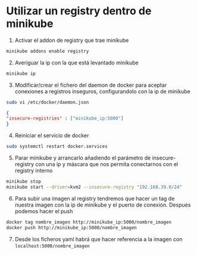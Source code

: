 # Utilizar un registry dentro de minikube

1. Activar el addon de registry que trae minikube
```bash
minikube addons enable registry
```
2. Averiguar la ip con la que está levantado minikube

```bash
minikube ip
```

3. Modificar/crear el fichero del daemon de docker para aceptar conexiones a registros inseguros, configurandolo con la ip de minikube

```bash
sudo vi /etc/docker/daemon.json 
```
```json
{
"insecure-registries" : ["minikube_ip:5000"]
}
```

4. Reiniciar el servicio de docker

```bash
sudo systemctl restart docker.services
```

5. Parar  minikube y arrancarlo añadiendo el parámetro de insecure-registry con una ip y máscara que nos permita conectarnos con el registry interno

```bash
minikube stop
minikube start --driver=kvm2 --insecure-registry "192.168.39.0/24"
```

6. Para subir una imagen al registry tendremos que hacer un tag de nuestra imagen con la ip de minikube y el puerto de conexión. Después podemos hacer el push

```bash
docker tag nombre_imagen http://minikube_ip:5000/nombre_imagen
docker push http://minikube_ip:5000/nombre_imagen
```

7. Desde los ficheros yaml habrá que hacer referencia a la imagen con `localhost:5000/nombre_imagen`